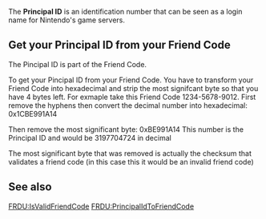 The **Principal ID** is an identification number that can be seen as a
login name for Nintendo's game servers.

## Get your Principal ID from your Friend Code

The Pincipal ID is part of the Friend Code.

To get your Pincipal ID from your Friend Code. You have to transform
your Friend Code into hexadecimal and strip the most signifcant byte so
that you have 4 bytes left. For exmaple take this Friend Code
1234-5678-9012.
First remove the hyphens then convert the decimal number into
hexadecimal:
0x1CBE991A14

Then remove the most significant byte:
0xBE991A14
This number is the Principal ID and would be 3197704724 in decimal

The most significant byte that was removed is actually the checksum that
validates a friend code (in this case this it would be an invalid friend
code)

## See also

[FRDU:IsValidFriendCode](FRDU:IsValidFriendCode "wikilink")
[FRDU:PrincipalIdToFriendCode](FRDU:PrincipalIdToFriendCode "wikilink")